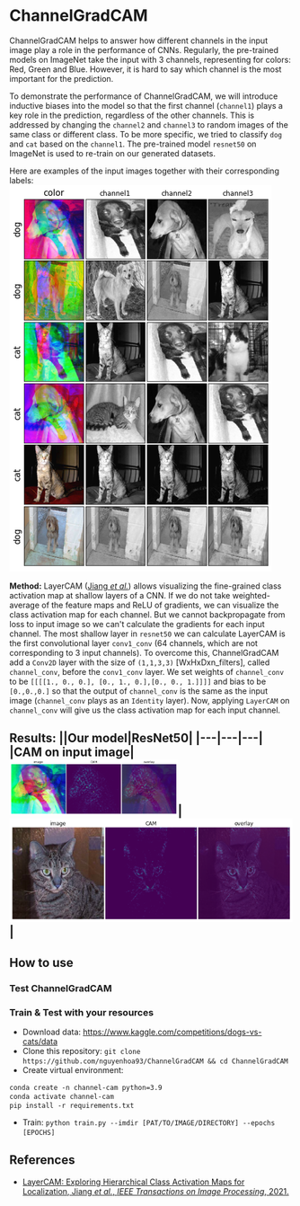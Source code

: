 # ChannelGradCAM
ChannelGradCAM helps to answer how different channels in the input image play a role in the performance of CNNs. Regularly, the pre-trained models on ImageNet take the input with 3 channels, representing for colors: Red, Green and Blue. However, it is hard to say which channel is the most important for the prediction.

To demonstrate the performance of ChannelGradCAM, we will introduce inductive biases into the model so that the first channel (`channel1`) plays a key role in the prediction, regardless of the other channels. This is addressed by changing the `channel2` and `channel3` to random images of the same class or different class. To be more specific, we tried to classify `dog` and `cat` based on the `channel1`. The pre-trained model `resnet50` on ImageNet is used to re-train on our generated datasets.

Here are examples of the input images together with their corresponding labels:
![](assets/inputs.png)

**Method:**
LayerCAM ([Jiang *et al.*](https://ieeexplore.ieee.org/document/9462463)) allows visualizing the fine-grained class activation map at shallow layers of a CNN. If we do not take weighted-average of the feature maps and ReLU of gradients, we can visualize the class activation map for each channel. But we cannot backpropagate from loss to input image so we can't calculate the gradients for each input channel. The most shallow layer in `resnet50` we can calculate LayerCAM is the first convolutional layer `conv1_conv` (64 channels, which are not corresponding to 3 input channels). To overcome this, ChannelGradCAM add a `Conv2D` layer with the size of `(1,1,3,3)` [WxHxDxn_filters], called `channel_conv`, before the `conv1_conv` layer. We set weights of `channel_conv` to be `[[[[1., 0., 0.], [0., 1., 0.],[0., 0., 1.]]]]` and bias to be `[0.,0.,0.]` so that the output of `channel_conv` is the same as the input image (`channel_conv` plays as an `Identity` layer). Now, applying `LayerCAM` on `channel_conv` will give us the class activation map for each input channel.

**Results:**
||Our model|ResNet50|
|---|---|---|
|CAM on input image|<img src="https://raw.githubusercontent.com/nguyenhoa93/ChannelGradCAM/master/assets/image-cam-my-model.png" alt="Image" width="300" height="100">|![](assets/image-cam-resnet50.png)|
---

## How to use
### Test ChannelGradCAM

### Train & Test with your resources
* Download data: https://www.kaggle.com/competitions/dogs-vs-cats/data
* Clone this repository: `git clone https://github.com/nguyenhoa93/ChannelGradCAM && cd ChannelGradCAM`
* Create virtual environment:
```
conda create -n channel-cam python=3.9
conda activate channel-cam
pip install -r requirements.txt
```

* Train: `python train.py --imdir [PAT/TO/IMAGE/DIRECTORY] --epochs [EPOCHS]`

## References
* [LayerCAM: Exploring Hierarchical Class Activation Maps for Localization, Jiang *et al.*, *IEEE Transactions on Image Processing*, 2021.](https://ieeexplore.ieee.org/document/9462463)

